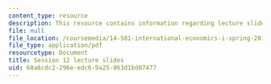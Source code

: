 ```yaml
---
content_type: resource
description: This resource contains information regarding lecture slide 12.
file: null
file_location: /coursemedia/14-581-international-economics-i-spring-2013/68a6cdc2296eedc69a25063d1bd87477_MIT14_581S13_Lecslides12.pdf
file_type: application/pdf
resourcetype: Document
title: Session 12 lecture slides
uid: 68a6cdc2-296e-edc6-9a25-063d1bd87477
---
```

